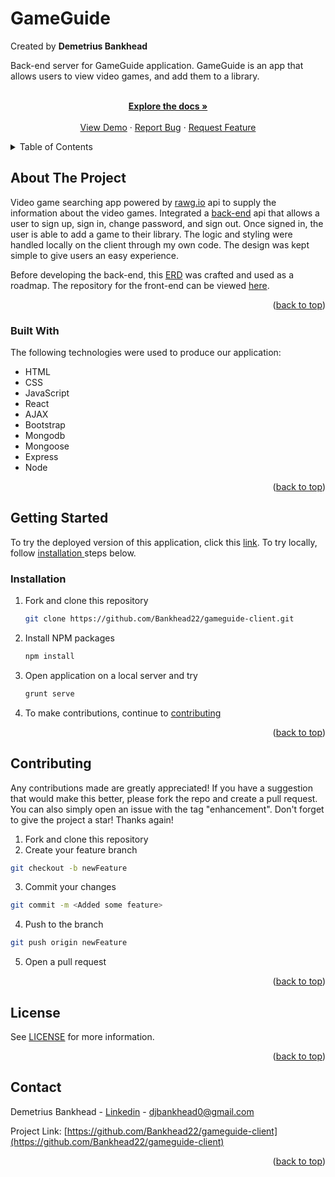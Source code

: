 
<div id="top"></div>


# GameGuide
Created by 
**Demetrius Bankhead**

Back-end server for GameGuide application. GameGuide is an app that allows users to view video games, and add them to a library.


  <p align="center">
    <br/>
    <a href="https://github.com/gameguide-api"><strong>Explore the docs »</strong></a>
    <br />
    <br />
    <a href="https://bankhead22.github.io/gameguide-client/">View Demo</a>
    ·
    <a href="https://github.com/gameguide-api/issues">Report Bug</a>
    ·
    <a href="https://github.com/gameguide-api/issues">Request Feature</a>
  </p>
</div>



<!-- TABLE OF CONTENTS -->
<details>
  <summary>Table of Contents</summary>
  <ol>
    <li>
      <a href="#about-the-project">About The Project</a>
      <ul>
        <li><a href="#built-with">Built With</a></li>
      </ul>
    </li>
    <li>
      <a href="#getting-started">Getting Started</a>
      <ul>
        <li><a href="#installation">Installation</a></li>
      </ul>
    </li>
    <li><a href="#contributing">Contributing</a></li>
    <li><a href="#license">License</a></li>
    <li><a href="#contact">Contact</a></li>
 
  </ol>
</details>



<!-- ABOUT THE PROJECT -->
## About The Project

Video game searching app powered by [rawg.io](rawg.io) api to supply the information about the video games. Integrated a [back-end](https://github.com/Bankhead22/gameguide-api) api that allows a user to sign up, sign in, change password, and sign out. Once signed in, the user is able to add a game to their library. The logic and styling were handled locally on the client through my own code. The design was kept simple to give users an easy experience. 

Before developing the back-end, this [ERD](images/erd.jpeg) was crafted and used as a roadmap. The repository for the front-end can be viewed [here](https://github.com/Bankhead22/gameguide-client).


<p align="right">(<a href="#top">back to top</a>)</p>



### Built With

The following technologies were used to produce our application:

* HTML
* CSS
* JavaScript
* React
* AJAX
* Bootstrap
* Mongodb
* Mongoose
* Express
* Node


<p align="right">(<a href="#top">back to top</a>)</p>





<!-- GETTING STARTED -->
## Getting Started

To try the deployed version of this application, click this [link](http://debug-thugs-rock.github.io/front-end-client/). To try locally, follow <a href="#installation">installation </a>steps below.


### Installation

1. Fork and clone this repository
   ```sh
   git clone https://github.com/Bankhead22/gameguide-client.git
   ```
2. Install NPM packages
   ```sh
   npm install
   ```
3. Open application on a local server and try 
   ```sh
   grunt serve
   ```
4. To make contributions, continue to <a href="#contributing">contributing</a>

<p align="right">(<a href="#top">back to top</a>)</p>





<!-- CONTRIBUTING -->
## Contributing

Any contributions made are greatly appreciated! If you have a suggestion that would make this better, please fork the repo and create a pull request. You can also simply open an issue with the tag "enhancement". Don't forget to give the project a star! Thanks again!

1. Fork and clone this repository
2. Create your feature branch 
 ```sh
 git checkout -b newFeature
 ```
3. Commit your changes 
```sh
git commit -m <Added some feature>
```
4. Push to the branch 
```sh
git push origin newFeature
```
5. Open a pull request

<p align="right">(<a href="#top">back to top</a>)</p>



<!-- LICENSE -->
## License

 See [LICENSE](https://github.com/Bankhead22/gameguide-api/blob/main/LICENSE) for more information.

<p align="right">(<a href="#top">back to top</a>)</p>



<!-- CONTACT -->
## Contact

Demetrius Bankhead - [Linkedin](https://www.linkedin.com/in/dbankhead/) -
djbankhead0@gmail.com

Project Link: [https://github.com/Bankhead22/gameguide-client](https://github.com/Bankhead22/gameguide-client)

<p align="right">(<a href="#top">back to top</a>)</p>
